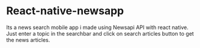 # React-native-newsapp
Its a news search mobile app i made using Newsapi API with react native. Just enter a topic in the searchbar and click on search articles button to get the news articles.
